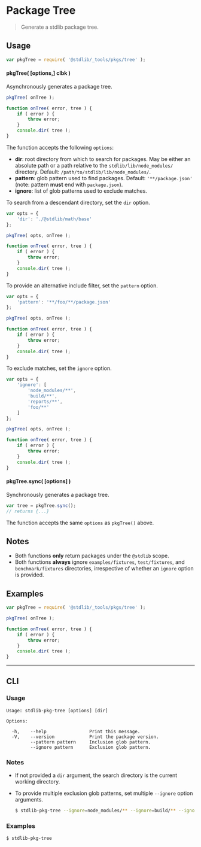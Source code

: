 # Package Tree

> Generate a stdlib package tree.

<section class="usage">

## Usage

```javascript
var pkgTree = require( '@stdlib/_tools/pkgs/tree' );
```

#### pkgTree( \[options,] clbk )

Asynchronously generates a package tree.

```javascript
pkgTree( onTree );

function onTree( error, tree ) {
    if ( error ) {
        throw error;
    }
    console.dir( tree );
}
```

The function accepts the following `options`:

-   **dir**: root directory from which to search for packages. May be either an absolute path or a path relative to the `stdlib/lib/node_modules/` directory. Default: `/path/to/stdlib/lib/node_modules/`.
-   **pattern**: glob pattern used to find packages. Default: `'**/package.json'` (note: pattern **must** end with `package.json`).
-   **ignore**: list of glob patterns used to exclude matches.

To search from a descendant directory, set the `dir` option.

```javascript
var opts = {
    'dir': './@stdlib/math/base'
};

pkgTree( opts, onTree );

function onTree( error, tree ) {
    if ( error ) {
        throw error;
    }
    console.dir( tree );
}
```

To provide an alternative include filter, set the `pattern` option.

```javascript
var opts = {
    'pattern': '**/foo/**/package.json'
};

pkgTree( opts, onTree );

function onTree( error, tree ) {
    if ( error ) {
        throw error;
    }
    console.dir( tree );
}
```

To exclude matches, set the `ignore` option.

```javascript
var opts = {
    'ignore': [
        'node_modules/**',
        'build/**',
        'reports/**',
        'foo/**'
    ]
};

pkgTree( opts, onTree );

function onTree( error, tree ) {
    if ( error ) {
        throw error;
    }
    console.dir( tree );
}
```

#### pkgTree.sync( \[options] )

Synchronously generates a package tree.

```javascript
var tree = pkgTree.sync();
// returns {...}
```

The function accepts the same `options` as `pkgTree()` above.

</section>

<!-- /.usage -->

<section class="notes">

## Notes

-   Both functions **only** return packages under the `@stdlib` scope.
-   Both functions **always** ignore `examples/fixtures`, `test/fixtures`, and `benchmark/fixtures` directories, irrespective of whether an `ignore` option is provided.

</section>

<!-- /.notes -->

<section class="examples">

## Examples

<!-- eslint no-undef: "error" -->

```javascript
var pkgTree = require( '@stdlib/_tools/pkgs/tree' );

pkgTree( onTree );

function onTree( error, tree ) {
    if ( error ) {
        throw error;
    }
    console.dir( tree );
}
```

</section>

<!-- /.examples -->

* * *

<section class="cli">

## CLI

<section class="usage">

### Usage

```text
Usage: stdlib-pkg-tree [options] [dir]

Options:

  -h,    --help                Print this message.
  -V,    --version             Print the package version.
         --pattern pattern     Inclusion glob pattern.
         --ignore pattern      Exclusion glob pattern.
```

</section>

<!-- /.usage -->

<section class="notes">

### Notes

-   If not provided a `dir` argument, the search directory is the current working directory.

-   To provide multiple exclusion glob patterns, set multiple `--ignore` option arguments.

    ```bash
    $ stdlib-pkg-tree --ignore=node_modules/** --ignore=build/** --ignore=reports/**
    ```

</section>

<!-- /.notes -->

<section class="examples">

### Examples

```bash
$ stdlib-pkg-tree
```

</section>

<!-- /.examples -->

</section>

<!-- /.cli -->

<section class="links">

</section>

<!-- /.links -->
